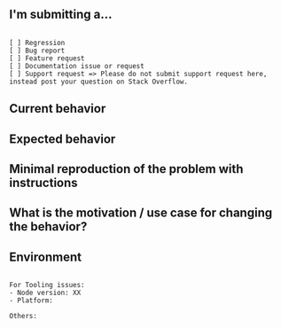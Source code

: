 <!--
PLEASE HELP US PROCESS GITHUB ISSUES FASTER BY PROVIDING THE FOLLOWING INFORMATION.

ISSUES MISSING IMPORTANT INFORMATION MAY BE CLOSED WITHOUT INVESTIGATION.
-->

## I'm submitting a...

<!--
Please search GitHub for a similar issue or PR before submitting.
Check one of the following options with "x" -->
<pre><code>
[ ] Regression <!--(a behavior that used to work and stopped working in a new release)-->
[ ] Bug report
[ ] Feature request
[ ] Documentation issue or request
[ ] Support request => Please do not submit support request here, instead post your question on Stack Overflow.
</code></pre>

## Current behavior

<!-- Describe how the issue manifests. -->

## Expected behavior

<!-- Describe what the desired behavior would be. -->

## Minimal reproduction of the problem with instructions

<!-- Please share a repo, a gist, or step-by-step instructions. -->

## What is the motivation / use case for changing the behavior?

<!-- Describe the motivation or the concrete use case. -->

## Environment

<pre><code>
For Tooling issues:
- Node version: XX  <!-- run `node --version` -->
- Platform:  <!-- Mac, Linux, Windows -->

Others:
<!-- Anything else relevant?  Operating system version, IDE, package manager, ... -->
</code></pre>
